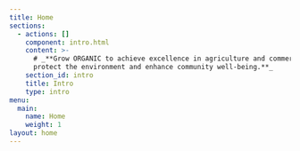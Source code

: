 ```yaml
---
title: Home
sections:
  - actions: []
    component: intro.html
    content: >-
      # _**Grow ORGANIC to achieve excellence in agriculture and commerce,
      protect the environment and enhance community well-being.**_
    section_id: intro
    title: Intro
    type: intro
menu:
  main:
    name: Home
    weight: 1
layout: home
---
```


